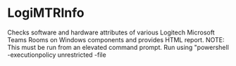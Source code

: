 # LogiMTRInfo
Checks software and hardware attributes of various Logitech Microsoft Teams Rooms on Windows components and provides HTML report.
NOTE: This must be run from an elevated command prompt. Run using "powershell -executionpolicy unrestricted -file <path to file>
